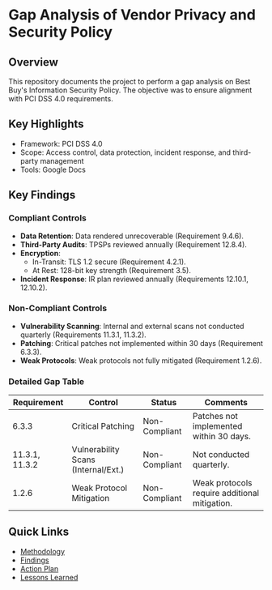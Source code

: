 # Gap Analysis of Vendor Privacy and Security Policy

## Overview
This repository documents the project to perform a gap analysis on Best Buy's Information Security Policy. The objective was to ensure alignment with PCI DSS 4.0 requirements.
## Key Highlights
- Framework: PCI DSS 4.0
- Scope: Access control, data protection, incident response, and third-party management
- Tools: Google Docs

## Key Findings
### **Compliant Controls**
- **Data Retention**: Data rendered unrecoverable (Requirement 9.4.6).
- **Third-Party Audits**: TPSPs reviewed annually (Requirement 12.8.4).
- **Encryption**:
  - In-Transit: TLS 1.2 secure (Requirement 4.2.1).
  - At Rest: 128-bit key strength (Requirement 3.5).
- **Incident Response**: IR plan reviewed annually (Requirements 12.10.1, 12.10.2).

### **Non-Compliant Controls**
- **Vulnerability Scanning**: Internal and external scans not conducted quarterly (Requirements 11.3.1, 11.3.2).
- **Patching**: Critical patches not implemented within 30 days (Requirement 6.3.3).
- **Weak Protocols**: Weak protocols not fully mitigated (Requirement 1.2.6).

### **Detailed Gap Table**

| **Requirement**    | **Control**                          | **Status**      | **Comments**                                       |
|---------------------|--------------------------------------|-----------------|---------------------------------------------------|
| 6.3.3              | Critical Patching                   | Non-Compliant   | Patches not implemented within 30 days.          |
| 11.3.1, 11.3.2     | Vulnerability Scans (Internal/Ext.) | Non-Compliant   | Not conducted quarterly.                         |
| 1.2.6              | Weak Protocol Mitigation            | Non-Compliant   | Weak protocols require additional mitigation.    |



## Quick Links
- [Methodology](docs/Methodology.md)
- [Findings](docs/Findings.md)
- [Action Plan](docs/Action_Plan.md)
- [Lessons Learned](docs/Lessons_Learned.md)
